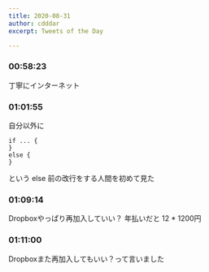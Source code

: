 ```yaml
---
title: 2020-08-31
author: cdddar
excerpt: Tweets of the Day

---
```


### 00:58:23

丁寧にインターネット

### 01:01:55

自分以外に

```
if ... {
}
else {
}
```

という else 前の改行をする人間を初めて見た

### 01:09:14

Dropboxやっぱり再加入していい？ 年払いだと 12 * 1200円

### 01:11:00

Dropboxまた再加入してもいい？って言いました
